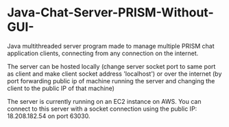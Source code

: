# Java-Chat-Server-PRISM-Without-GUI-

Java multithreaded server program made to manage multiple PRISM chat application clients, connecting from any connection on the internet.

The server can be hosted locally (change server socket port to same port as client and make client socket address 'localhost') 
or over the internet (by port forwarding public ip of machine running the server and changing the client to the public IP of that machine)

The server is currently running on an EC2 instance on AWS. You can connect to this server with a socket connection using the public IP: 18.208.182.54 on port 63030.
